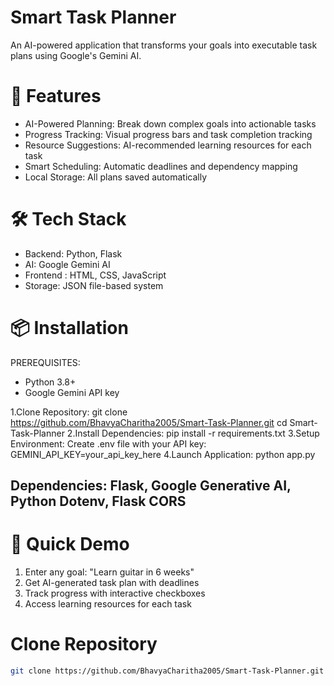# Smart Task Planner

An AI-powered application that transforms your goals into executable task plans using Google's Gemini AI.

# 🚀 Features

- AI-Powered Planning: Break down complex goals into actionable tasks
- Progress Tracking: Visual progress bars and task completion tracking
- Resource Suggestions: AI-recommended learning resources for each task
- Smart Scheduling: Automatic deadlines and dependency mapping
- Local Storage: All plans saved automatically

# 🛠️ Tech Stack

- Backend: Python, Flask
- AI: Google Gemini AI
- Frontend : HTML, CSS, JavaScript
- Storage: JSON file-based system

# 📦 Installation
PREREQUISITES:
- Python 3.8+
- Google Gemini API key
  
1.Clone Repository:
   git clone https://github.com/BhavyaCharitha2005/Smart-Task-Planner.git
cd Smart-Task-Planner
2.Install Dependencies:
     pip install -r requirements.txt
3.Setup Environment:
 Create .env file with your API key:
   GEMINI_API_KEY=your_api_key_here
4.Launch Application:
   python app.py
   
## Dependencies: Flask, Google Generative AI, Python Dotenv, Flask CORS
   
# 🚀 Quick Demo

1. Enter any goal: "Learn guitar in 6 weeks"
2. Get AI-generated task plan with deadlines
3. Track progress with interactive checkboxes
4. Access learning resources for each task

# Clone Repository
```bash
git clone https://github.com/BhavyaCharitha2005/Smart-Task-Planner.git
